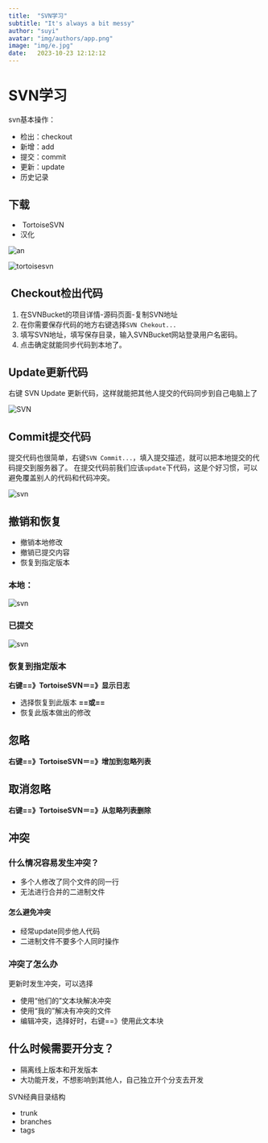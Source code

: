 ```yaml
---
title:  "SVN学习"
subtitle: "It's always a bit messy"
author: "suyi"
avatar: "img/authors/app.png"
image: "img/e.jpg"
date:   2023-10-23 12:12:12
---
```


# SVN学习

svn基本操作：

- 检出：checkout
- 新增：add
- 提交：commit
- 更新：update
- 历史记录

## 下载

-  TortoiseSVN  
- 汉化

![an](assets/syzeiMNr8LIXg3h.jpg)

![tortoisesvn](assets/AMzlLDkThOavoUX.jpg)



##    Checkout检出代码 

1. 在SVNBucket的项目详情-源码页面-复制SVN地址
2. 在你需要保存代码的地方右键选择`SVN Chekout...`
3. 填写SVN地址，填写保存目录，输入SVNBucket网站登录用户名密码。
4. 点击确定就能同步代码到本地了。



## Update更新代码 

右键 SVN Update 更新代码，这样就能把其他人提交的代码同步到自己电脑上了 

![SVN](assets/jxpm0tah.gif)



## Commit提交代码 

提交代码也很简单，右键`SVN Commit...`，填入提交描述，就可以把本地提交的代码提交到服务器了。 在提交代码前我们应该`update`下代码，这是个好习惯，可以避免覆盖别人的代码和代码冲突。 

![svn](assets/jxpm0ynx.gif)  

## 撤销和恢复

- 撤销本地修改
- 撤销已提交内容
- 恢复到指定版本

### 本地：

![svn](assets/jxpm1l0x.gif)

### 已提交

![svn](assets/jxpm1px7.gif)



### 恢复到指定版本  

 **右键==》TortoiseSVN＝=》显示日志**

- 选择恢复到此版本   **==或==**
- 恢复此版本做出的修改



## 忽略

 **右键==》TortoiseSVN＝=》增加到忽略列表**

## 取消忽略

**右键==》TortoiseSVN＝=》从忽略列表删除**



## 冲突

### 什么情况容易发生冲突？

- 多个人修改了同个文件的同一行
- 无法进行合并的二进制文件

#### 怎么避免冲突

- 经常update同步他人代码
- 二进制文件不要多个人同时操作

### 冲突了怎么办

更新时发生冲突，可以选择

- 使用“他们的”文本块解决冲突
- 使用“我的”解决有冲突的文件
- 编辑冲突，选择好时，右键==》使用此文本块

## 什么时候需要开分支？

- 隔离线上版本和开发版本
- 大功能开发，不想影响到其他人，自己独立开个分支去开发

SVN经典目录结构

- trunk
- branches
- tags